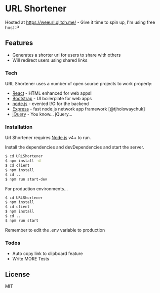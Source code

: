 # URL Shortener
Hosted at https://weeurl.glitch.me/ - Give it time to spin up, I'm using free host :P

## Features

  - Generates a shorter url for users to share with others
  - Will redirect users using shared links

### Tech

URL Shortener uses a number of open source projects to work properly:

* [React] - HTML enhanced for web apps!
* [Bootstrap] -  UI boilerplate for web apps
* [node.js] - evented I/O for the backend
* [Express] - fast node.js network app framework [@tjholowaychuk]
* [jQuery] - You know... jQuery...

### Installation

Url Shortener requires [Node.js](https://nodejs.org/) v4+ to run.

Install the dependencies and devDependencies and start the server.

```sh
$ cd URLShortener
$ npm install -d
$ cd client
$ npm install
$ cd ..
$ npm run start-dev
```

For production environments...

```sh
$ cd URLShortener
$ npm install
$ cd client
$ npm install
$ cd ..
$ npm run start
```
Remember to edit the .env variable to production
### Todos

- Auto copy link to clipboard feature
 - Write MORE Tests


License
----

MIT

[//]: # (reference links)
  
  
   [node.js]: <http://nodejs.org>
   [Bootstrap]: <http://twitter.github.com/bootstrap/>
   [jQuery]: <http://jquery.com>
   [express]: <http://expressjs.com>
   [React]: <http://angularjs.org>


 
